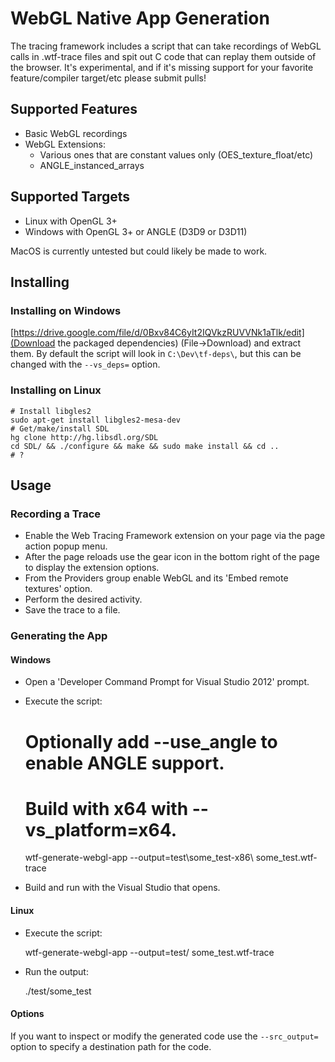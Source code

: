 # WebGL Native App Generation

The tracing framework includes a script that can take recordings of WebGL calls
in .wtf-trace files and spit out C code that can replay them outside of the
browser. It's experimental, and if it's missing support for your favorite
feature/compiler target/etc please submit pulls!

## Supported Features

* Basic WebGL recordings
* WebGL Extensions:
  * Various ones that are constant values only (OES_texture_float/etc)
  * ANGLE_instanced_arrays

## Supported Targets

* Linux with OpenGL 3+
* Windows with OpenGL 3+ or ANGLE (D3D9 or D3D11)

MacOS is currently untested but could likely be made to work.

## Installing

### Installing on Windows

[https://drive.google.com/file/d/0Bxv84C6yIt2IQVkzRUVVNk1aTlk/edit](Download
the packaged dependencies) (File->Download) and extract them. By default the
script will look in `C:\Dev\tf-deps\`, but this can be changed with the
`--vs_deps=` option.

### Installing on Linux

	# Install libgles2
    sudo apt-get install libgles2-mesa-dev
    # Get/make/install SDL
    hg clone http://hg.libsdl.org/SDL
	cd SDL/ && ./configure && make && sudo make install && cd ..
	# ?

## Usage

### Recording a Trace

* Enable the Web Tracing Framework extension on your page via the page action
popup menu.
* After the page reloads use the gear icon in the bottom right of the page to
display the extension options.
* From the Providers group enable WebGL and its 'Embed remote textures' option.
* Perform the desired activity.
* Save the trace to a file.

### Generating the App

#### Windows

* Open a 'Developer Command Prompt for Visual Studio 2012' prompt.
* Execute the script:

	# Optionally add --use_angle to enable ANGLE support.
	# Build with x64 with --vs_platform=x64.
    wtf-generate-webgl-app --output=test\some_test-x86\ some_test.wtf-trace

* Build and run with the Visual Studio that opens.

#### Linux

* Execute the script:

    wtf-generate-webgl-app --output=test/ some_test.wtf-trace

* Run the output:

    ./test/some_test

#### Options

If you want to inspect or modify the generated code use the `--src_output=`
option to specify a destination path for the code.
